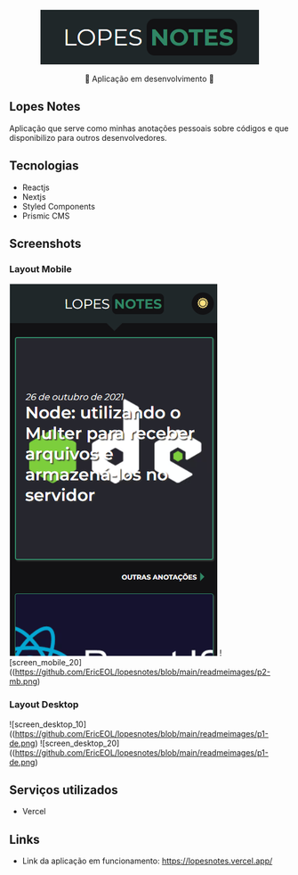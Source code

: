 <p align="center">
  <img src="https://github.com/EricEOL/lopesnotes/blob/main/readmeimages/logo.png" />
</p>

<p align="center">🚧 Aplicação em desenvolvimento 🚧</p>

## Lopes Notes
 
Aplicação que serve como minhas anotações pessoais sobre códigos e que disponibilizo para outros desenvolvedores.
 
## Tecnologias

* Reactjs
* Nextjs
* Styled Components
* Prismic CMS

## Screenshots

### Layout Mobile

![screen_mobile_10](https://github.com/EricEOL/lopesnotes/blob/main/readmeimages/p1-mb.png) ![screen_mobile_20]((https://github.com/EricEOL/lopesnotes/blob/main/readmeimages/p2-mb.png)


### Layout Desktop

![screen_desktop_10]((https://github.com/EricEOL/lopesnotes/blob/main/readmeimages/p1-de.png) ![screen_desktop_20]((https://github.com/EricEOL/lopesnotes/blob/main/readmeimages/p1-de.png)

## Serviços utilizados
 
* Vercel

## Links

  - Link da aplicação em funcionamento: https://lopesnotes.vercel.app/